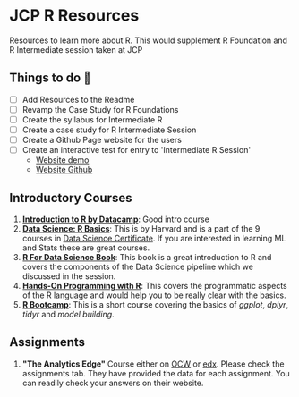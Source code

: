 # JCP R Resources
Resources to learn more about R. This would supplement R Foundation and R Intermediate session taken at JCP


## Things to do :pencil:

- [ ] Add Resources to the Readme  
- [ ] Revamp the Case Study for R Foundations
- [ ] Create the syllabus for Intermediate R
- [ ] Create a case study for R Intermediate Session
- [ ] Create a Github Page website for the users
- [ ] Create an interactive test for entry to 'Intermediate R Session'
  - [Website demo](https://laurencebradford.github.io/wp-quiz/)
  - [Website Github](https://github.com/laurencebradford/wp-quiz)


## **Introductory Courses**

1. **[Introduction to R by Datacamp](https://www.datacamp.com/courses/free-introduction-to-r)**: Good intro course
2. **[Data Science: R Basics](https://www.edx.org/course/r-basics-2)**: This is by Harvard and is a part of the 9 courses in [Data Science Certificate](https://www.edx.org/professional-certificate/harvardx-data-science). If you are interested in learning ML and Stats these are great courses. 
3. **[R For Data Science Book](https://nam01.safelinks.protection.outlook.com/?url=https%3A%2F%2Fr4ds.had.co.nz%2F&data=02%7C01%7Ccbatra%40jcp.com%7C24d51004072e419977b608d6c4b6713a%7C9c0ac0b90217468aa4322649cd6ed297%7C0%7C0%7C636912685195439136&sdata=jtMdUvFdfaHYqUSTDWEfpF%2BLBMQ6wkDUR4tfOfua1Fo%3D&reserved=0)**: This book is a great introduction to R and covers the components of the Data Science pipeline which we discussed in the session. 
4. **[Hands-On Programming with R](https://rstudio-education.github.io/hopr/)**: This covers the programmatic aspects of the R language and would help you to be really clear with the basics. 
5. **[R Bootcamp](https://www.datacamp.com/courses/rbootcamp)**: This is a short course covering the basics of *ggplot*, *dplyr*, *tidyr* and *model building*.

## **Assignments**

1. **"The Analytics Edge"** Course either on [OCW](https://ocw.mit.edu/courses/sloan-school-of-management/15-071-the-analytics-edge-spring-2017/index.htm) or [edx](https://edx.org/course/the-analytics-edge). Please check the assignments tab. They have provided the data for each assignment. You can readily check your answers on their website. 
